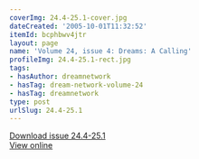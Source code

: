 ```yaml
---
coverImg: 24.4-25.1-cover.jpg
dateCreated: '2005-10-01T11:32:52'
itemId: bcphbwv4jtr
layout: page
name: 'Volume 24, issue 4: Dreams: A Calling'
profileImg: 24.4-25.1-rect.jpg
tags:
- hasAuthor: dreamnetwork
- hasTag: dream-network-volume-24
- hasTag: dreamnetwork
type: post
urlSlug: 24.4-25.1
---
```

<a href="../files/pdfs/Volume_24/24.4-25.1_dreams_a_calling.pdf" download="">Download issue 24.4-25.1</a><br><a href="../files/pdfs/Volume_24/24.4-25.1_dreams_a_calling.pdf">View online</a>